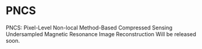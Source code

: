 # PNCS
PNCS: Pixel-Level Non-local Method-Based Compressed Sensing Undersampled Magnetic Resonance Image Reconstruction
Will be released soon.
